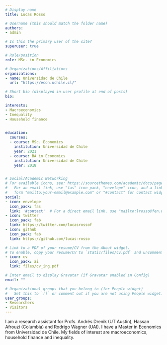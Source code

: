 ```yaml
---
# Display name
title: Lucas Rosso

# Username (this should match the folder name)
authors:
- admin

# Is this the primary user of the site?
superuser: true

# Role/position
role: MSc. in Economics

# Organizations/Affiliations
organizations:
- name: Universidad de Chile
  url: "https://econ.uchile.cl/"

# Short bio (displayed in user profile at end of posts)
bio:

interests:
- Macroeconomics
- Inequality
- Household finance
 

education:
  courses:
  - course: MSc. Economics
    institution: Universidad de Chile
    year: 2021 
  - course: BA in Economics
    institution: Universidad de Chile
    year: 2018


# Social/Academic Networking
# For available icons, see: https://sourcethemes.com/academic/docs/page-builder/#icons
#   For an email link, use "fas" icon pack, "envelope" icon, and a link in the
#   form "mailto:your-email@example.com" or "#contact" for contact widget.
social:
- icon: envelope
  icon_pack: fas
  link: '#contact'  # For a direct email link, use "mailto:lrosso@fen.uchile.cl".
- icon: twitter
  icon_pack: fab
  link: https://twitter.com/lucasrossof
- icon: github
  icon_pack: fab
  link: https://github.com/lucas-rosso

# Link to a PDF of your resume/CV from the About widget.
# To enable, copy your resume/CV to `static/files/cv.pdf` and uncomment the lines below.
- icon: cv
  icon_pack: ai
  link: files/cv_ing.pdf

# Enter email to display Gravatar (if Gravatar enabled in Config)
email: ""

# Organizational groups that you belong to (for People widget)
#   Set this to `[]` or comment out if you are not using People widget.
user_groups:
- Researchers
- Visitors
---
```


I am a research assistant for Profs. Andrés Drenik (UT Austin), Hassan Afrouzi (Columbia) and Rodrigo Wagner (UAI). I have a Master in Economics from Universidad de Chile. My fields of interest are macroeconomics, household finance and inequality.
